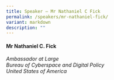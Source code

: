 ```yaml
---
title: Speaker – Mr Nathaniel C Fick
permalink: /speakers/mr-nathaniel-fick/
variant: markdown
description: ""
---
```

#### **Mr Nathaniel C. Fick**

*Ambassador at Large <br> Bureau of Cyberspace and Digital Policy <br>United States of America*